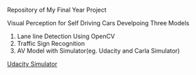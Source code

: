 
Repository of My Final Year Project


Visual Perception for Self Driving Cars
Develpoing Three Models
1) Lane line Detection Using OpenCV
2) Traffic Sign Recognition
3) AV Model with Simulator(eg. Udacity and Carla Simulator)


[Udacity Simulator](https://www.google.com/url?sa=i&url=https%3A%2F%2Fmedium.com%2Factivating-robotic-minds%2Fintroduction-to-udacity-self-driving-car-simulator-4d78198d301d&psig=AOvVaw1OkUH_uIZKAtWiNCfsD2IC&ust=1585320793285000&source=images&cd=vfe&ved=0CAIQjRxqFwoTCJCtvMSyuOgCFQAAAAAdAAAAABAI)
